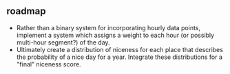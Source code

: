 ## roadmap

* Rather than a binary system for incorporating hourly data points, implement a
  system which assigns a weight to each hour (or possibly multi-hour segment?)
  of the day.
* Ultimately create a distribution of niceness for each place that describes
  the probability of a nice day for a year. Integrate these distributions for
  a "final" niceness score.
